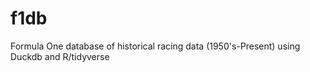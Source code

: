 # f1db
Formula One database of historical racing data (1950's-Present) using Duckdb and R/tidyverse
